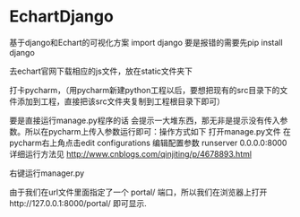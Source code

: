 # EchartDjango
基于django和Echart的可视化方案
import django  要是报错的需要先pip install django

去echart官网下载相应的js文件，放在static文件夹下

打卡pycharm，（用pycharm新建python工程以后，要想把现有的src目录下的文件添加到工程，直接把该src文件夹复制到工程根目录下即可）

要是直接运行manage.py程序的话 会提示一大堆东西，那无非是提示没有传入参数。所以在pycharm上传入参数运行即可：操作方式如下
打开manage.py文件 在pycharm右上角点击edit configurations 编辑配置参数
runserver 0.0.0.0:8000
详细运行方法见
http://www.cnblogs.com/qinjiting/p/4678893.html

右键运行manager.py

由于我们在url文件里面指定了一个    portal/  端口，所以我们在浏览器上打开http://127.0.0.1:8000/portal/ 即可显示.



